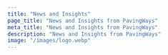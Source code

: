 ```yaml
---
title: "News and Insights"
page_title: "News and Insights from PavingWays"
meta_title: "News and Insights from PavingWays"
description: "News and Insights from PavingWays"
image: "/images/logo.webp"
---
```


